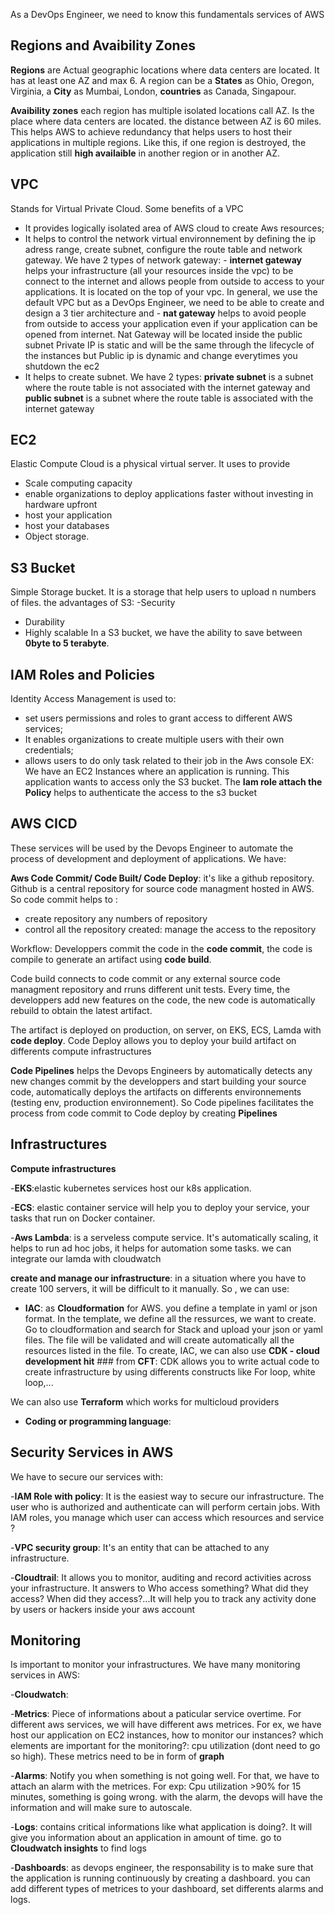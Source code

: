 As a DevOps Engineer, we need to know this fundamentals services of AWS

## Regions and Avaibility Zones
**Regions** are Actual geographic locations where data centers are located. It has at least one AZ and max 6.  A region can be a **States** as Ohio, Oregon, Virginia, a **City** as Mumbai, London, **countries** as Canada, Singapour.

**Avaibility zones** each region has multiple isolated locations call AZ. Is the place where data centers are located. the distance between AZ is 60 miles. This helps AWS to achieve redundancy that helps users to host their applications in multiple regions. Like this, if one region is destroyed, the application still **high availaible** in another region or in another AZ.

## VPC
Stands for Virtual Private Cloud. Some benefits of a VPC
- It provides logically isolated area of AWS cloud to create Aws resources;
- It helps to control the network virtual environnement by defining the ip adress range, create subnet, configure the route table and network gateway.
We have 2 types of network gateway: - **internet gateway** helps your infrastructure (all your resources inside the vpc) to be connect to the internet and allows people from outside to access to your applications. It is located on the top of your vpc. In general, we use the default VPC but as a DevOps Engineer, we need to be able to create and design a 3 tier architecture and - **nat gateway** helps to avoid people from outside to access your application even if your application can be opened from internet. Nat Gateway will be located inside the public subnet
Private IP is static and will be the same through the lifecycle of the instances but Public ip is dynamic and change everytimes you shutdown the ec2
- It helps to create subnet. We have 2 types: **private subnet** is a subnet where the route table is not associated with the internet gateway and **public subnet** is a subnet where the route table is associated with the internet gateway

## EC2
Elastic Compute Cloud is a physical virtual server. It uses to provide 
- Scale computing capacity
- enable organizations to deploy applications faster without investing in hardware upfront
- host your application
- host your databases
- Object storage. 

## S3 Bucket
Simple Storage bucket. It is a storage that help users to upload n numbers of files. the advantages of S3:
-Security
- Durability
- Highly scalable
In a S3 bucket, we have the ability to save between **0byte to 5 terabyte**. 


## IAM Roles and Policies
Identity Access Management is used to:
- set users permissions and roles to grant access to different AWS services;
- It enables organizations to create multiple users with their own credentials;
- allows users to do only task related to their job in the Aws console
EX: We have an EC2 Instances where an application is running. This application wants to access only the S3 bucket. The **Iam role attach the Policy** helps to authenticate the access to the s3 bucket 

## AWS CICD 
These services will be used by the Devops Engineer to automate the process of development and deployment of applications. We have:

**Aws Code Commit/ Code Built/ Code Deploy**: it's like a github repository. Github is a central repository for source code managment hosted in AWS. So code commit helps to :
- create repository any numbers of repository
- control all the repository created: manage the access to the repository

Workflow: Developpers commit the code  in the **code commit**, the code is compile to generate an artifact using **code build**. 

Code build connects to code commit or any external source code managment repository and rruns different unit tests. Every time, the developpers add new features on the code, the new code is automatically rebuild to obtain the latest artifact. 

The artifact is deployed on production, on server, on EKS, ECS, Lamda with **code deploy**. Code Deploy allows you to deploy your build artifact on differents compute infrastructures

**Code Pipelines** helps the Devops Engineers by automatically detects any new changes commit by the developpers and start building your source code, automatically deploys the artifacts on differents environnements (testing env, production environnement). So Code pipelines facilitates the process from code commit to Code deploy by creating **Pipelines**

## Infrastructures

**Compute infrastructures**

-**EKS**:elastic kubernetes services host our k8s application.

-**ECS**: elastic container service will help you to deploy your service, your tasks that run on Docker container.

-**Aws Lambda**: is a serveless compute service. It's automatically scaling, it helps to run ad hoc jobs, it helps for automation some tasks. we can integrate our lamda with cloudwatch

**create and manage our infrastructure**: 
in a situation where you have to create 100 servers, it will be difficult to it manually. So , we can use:

- **IAC**: as **Cloudformation** for AWS. you define a template in yaml or json format. In the template, we define all the ressurces, we want to create. Go to cloudformation and search for Stack and upload your json or yaml files. The file will be validated and will create automatically all the resources listed in the file. 
To create, IAC, we can also use **CDK - cloud development hit** ### from **CFT**: CDK allows you to write actual code to create infrastructure by using differents constructs like For loop, white loop,...

We can also use **Terraform** which works for multicloud providers

- **Coding or programming language**:


## Security Services in AWS

We have to secure our services with:

-**IAM Role with policy**: It is the easiest way to secure our infrastructure. The user who is authorized and authenticate can will perform certain jobs. With IAM roles, you manage which user can access which resources and service ?

-**VPC security group**: It's an entity that can be attached to any infrastructure.

-**Cloudtrail**: It allows you to monitor, auditing and record activities across your infrastructure. It answers to Who access something? What did they access? When did they access?...It will help you to track any activity done by users or hackers inside your aws account

## Monitoring

Is important to monitor your infrastructures. We have many monitoring services in AWS:

-**Cloudwatch**:

-**Metrics**: Piece of informations about a paticular service overtime. For different aws services, we will have different aws metrices. For ex, we have host our application on EC2 instances, how to monitor our instances? which elements are important for the monitoring?: cpu utilization (dont need to go so high). These metrics need to be in form of **graph**

-**Alarms**: Notify you when something is not going well. For that, we have to attach an alarm with the metrices. For exp: Cpu utilization >90% for 15 minutes, something is going wrong. with the alarm, the devops will have the information and will make sure to autoscale.

-**Logs**: contains critical informations like what application is doing?. It will give you information about an application in amount of time. go to **Cloudwatch insights** to find logs

-**Dashboards**: as devops engineer, the responsability is to make sure that the application is running continuously by creating a dashboard. you can add different types of metrices to your dashboard, set differents alarms and logs.


























